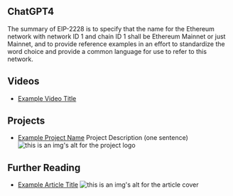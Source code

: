 ## ChatGPT4

The summary of EIP-2228 is to specify that the name for the Ethereum network with network ID 1 and chain ID 1 shall be Ethereum Mainnet or just Mainnet, and to provide reference examples in an effort to standardize the word choice and provide a common language for use to refer to this network.

## Videos

- [Example Video Title](https://www.youtube.com/watch?v=TDGq4aeevgY)

## Projects

- [Example Project Name](https://xxxx.xxx/xxxxx) Project Description (one sentence) ![this is an img's alt for the project logo](https://xxxx.xxx/project-logo.xxx)

## Further Reading

- [Example Article Title](https://xxxx.xxx/xxxxx) ![this is an img's alt for the article cover](https://xxxx.xxx/article-cover.xxx)
